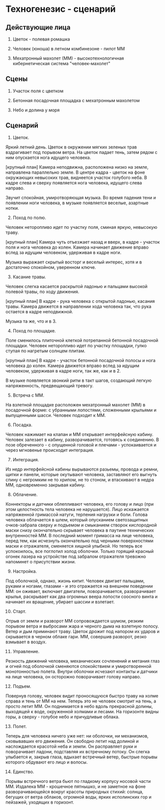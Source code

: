 Техногенезис - сценарий
=======================

Действующие лица
----------------

1) Цветок - полевая ромашка

2) Человек (юноша) в летном комбинезоне - пилот ММ

3) Мехатронный махолет (ММ) - высокотехнологичная кибернетическая система "человек-махолет"


Сцены
-----

1) Участок поля с цветком

2) Бетонная посадочная площадка с мехатронным махолетом

3) Небо и долина у моря


Сценарий
--------


1. Цветок.

Яркий летний день. Цветок в окружении мягких зеленых трав вздрагивает под порывом ветра. На цветок падает тень, затем рядом с ним опускается нога идущего человека.

[крупный план]
Камера неподвижна, расположена низко на земле, направлена параллельно земле. В центре кадра - цветок на фоне окружающих невысоких трав, виднеется участок голубого неба. В кадре слева и сверху появляется нога человека, идущего слева направо.

Звучит спокойная, умиротворяющая музыка. Во время падения тени и появлении ноги человека, в музыке появляется веселые, азартные нотки.

2. Поход по полю.

Человек неторопливо идет по участку поля, сминая яркую, невысокую траву.

[крупный план]
Камера чуть отъезжает назад и вверх, в кадре - участок поля и нога человека до колен. Камера начинает движение вправо вслед за идущим человеком, удерживая в кадре ноги.

Музыка выражает скрытый восторг и веселый интерес, хотя и в достаточно спокойном, уверенном ключе.

3. Касание травы.

Человек слегка касается раскрытой ладонью и пальцами высокой полевой травы, по ходу движения.

[крупный план]
В кадре - рука человека с открытой ладонью, касания травы. Камера движется в направлении хода человека так, что рука остается в кадре неподвижной.

Музыка та же, что и в 3.

4. Поход по площадке.

Поле сменилось плиточной клеткой потрепанной бетонной посадочной площадки. Человек неторопливо идет по участку площадки, гулко ступая по нагретым солнцем плитам.

[крупный план]
В кадре - участок бетонной посадочной полосы и нога человека до колен. Камера движется вправо вслед за идущим человеком, удерживая в кадре ноги, так же, как и в 2.

В музыке появляется звонкий ритм в такт шагов, создающий легкую напряженность, предвещающий тревогу.

5. Встреча с ММ.

На взлетной площадке расположен мехатронный махолет (ММ) в посадочной форме: с убранными лопостями, сложенными крыльями и выпущенными шасси. Человек подходит к ММ.

6. Посадка.

Человек нажимает на клапан и ММ открывает интерфейсную кабину. Человек залезает в кабину, разворачивается, готовясь к соединению. В позе обреченного - с опущенной головой и плечами - успокаивается и через мгновенье происходит интеграция.

7. Интеграция.

Из недр интерфейсной кабины вырываются разьемы, провода и ремни, щитки и панели, которые окутывают человека, заставляют его выгнуть спину с негромким не то хрипом, не то стоном, и втаскивают в недра ММ, одновременно закрывая кабину.

8. Облачение.

Коннекторы и датчики облепливают человека, его голову и лицо (при этом целостность тела человека не нарушается). Лицо искажается напряженной гримассой натуги, терпения нагрузки и боли. Голова человека облачается в шлем, который опусканием светозащитных очков-забрала сверху и подъемом и смыканием створок кислородной маски снизу окончательно скрывает человека в паутине технических внутренностей ММ. В последний момент гримасса на лице человека, перед тем, как исчезнуть окончательно под черными поверхностями маски и отражателя, сменяется хищной улыбкой. Но теперь все успокоилось, все поглотил холод оболочки. Только горящий красный огонек лазера на устройстве под забралом отражателя тревожно напоминет о присутствии жизни.

9. Настройка.

Под оболочкой, однако, жизнь кипит. Человек двигает пальцами, руками и ногами, глазами - и это отражается на внешнем поведении ММ: он оживает, включает двигатели, поворачивается, разворачивает крылья, раскрывает как два огромных веера лопости соосного винта и начинает их вращение, убирает шассии и взлетает.

10. Старт.

Отрыв от земли и разворот ММ сопровождается шумом, резким порывом ветра и выбросами жара и черного дыма на взлетную полосу. Ветер и дым приминают траву. Цветок дрожит под напором их ударов и скрывается в черном облаке гари. ММ, совершив разворот, резко взмывает в воздух.

11. Управление.

Резкость движений человека, механических сочленений и метания глаз и огней под оболочкой сменяются спокойствием и умиротворенной монотонностью полета. Внутри оболочки исчезают контакты и датчики на лице человека, он осторожно поворачивает голову направо.

12. Подъем.

Повернув голову, человек видит проносящуюся быстро траву на холме справа и тень от ММ на нем. Теперь это не человек смотрит на тень, а просто летит ММ. Он поднимается в небо вдоль прекрасной долины, выходящей к воде, окруженной холмами и лесами. На горизонте видны горы, а сверху - голубое небо и причудливые облака.

13. Полет.

Теперь для человека ничего уже нет: ни оболочки, ни механизмов, сковывавших его движения. Он свободно летит над долиной и наслождается красотой неба и земли. Он расправляет руки и поворачивает ладони, подставляя их встречному потоку. Он слегка улыбается и, закрыв глаза, вдыхает встречный ветер, быстрые порывы которого обдувают его лицо и волосы.

14. Единство.

Порывы встречного ветра бьют по гладкому корпусу носовой части ММ. Издалека ММ - крошечное пятнышко, и не заметное на фоне разворачивающейся вокруг красоты природных стихий: солнца, бегущих от ветра облаков, огромной воды, ярких исполинских гор и пейзажей, уходящих в горизонт.
